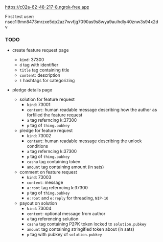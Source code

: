 https://c02a-62-48-217-8.ngrok-free.app

First test user: nsec1l9mn8473mrzxe5dp2az7wvfjg7090as9s8wya9aulhdly40znw3s94x2dv

### TODO

- create feature request page

  - `kind`: 37300
  - `d` tag with identifier
  - `title` tag containing title
  - `content`: description
  - `t` hashtags for categorizing

- pledge details page
  - solution for feature request
    - `kind`: 73001
    - `content`: human readable message describing how the author as forfilled the feature request
    - `a` tag referncing k:37300
    - `p` tag of `thing.pubkey`
  - pledge for feature request
    - `kind`: 73002
    - `content`: human readable message describing the unlock conditions
    - `a` tag referncing k:37300
    - `p` tag of `thing.pubkey`
    - `cashu` tag containing token
    - `amount` tag containing amount (in sats)
  - comment on feature request
    - `kind`: 73003
    - `content`: message
    - `a:root` tag referncing k:37300
    - `p` tag of `thing.pubkey`
    - `e:root` and `e:reply` for threading, `NIP-10`
  - payout on solution
    - `kind`: 73004
    - `content`: optional message from author
    - `e` tag referencing solution
    - `cashu` tag containing P2PK token locked to `solution.pubkey`
    - `amount` tag containing stringified token about (in sats)
    - `p` tag with pubkey of `solution.pubkey`
